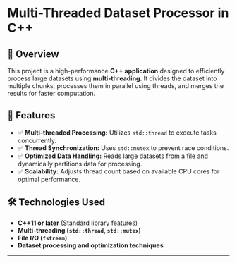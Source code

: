 # Multi-Threaded Dataset Processor in C++

## 📌 Overview
This project is a high-performance **C++ application** designed to efficiently process large datasets using **multi-threading**. It divides the dataset into multiple chunks, processes them in parallel using threads, and merges the results for faster computation.

## 🚀 Features
- ✅ **Multi-threaded Processing:** Utilizes `std::thread` to execute tasks concurrently.
- ✅ **Thread Synchronization:** Uses `std::mutex` to prevent race conditions.
- ✅ **Optimized Data Handling:** Reads large datasets from a file and dynamically partitions data for processing.
- ✅ **Scalability:** Adjusts thread count based on available CPU cores for optimal performance.

## 🛠️ Technologies Used
- **C++11 or later** (Standard library features)
- **Multi-threading (`std::thread`, `std::mutex`)**
- **File I/O (`fstream`)**
- **Dataset processing and optimization techniques**

---
